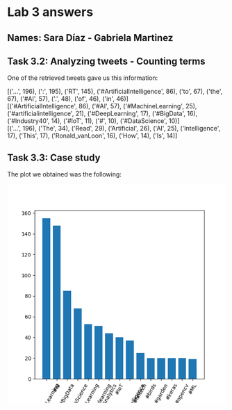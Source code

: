 # Lab 3 answers

## Names: Sara Díaz - Gabriela Martinez

## Task 3.2: Analyzing tweets - Counting terms

One of the retrieved tweets gave us this information:

[('…', 196), (':', 195), ('RT', 145), ('#ArtificialIntelligence', 86), ('to', 67), ('the', 67), ('#AI', 57), ('.', 48), ('of', 46), ('in', 46)]<br/>
[('#ArtificialIntelligence', 86), ('#AI', 57), ('#MachineLearning', 25), ('#artificialintelligence', 21), ('#DeepLearning', 17), ('#BigData', 16), ('#Industry40', 14), ('#IoT', 11), ('#', 10), ('#DataScience', 10)]<br/>
[('…', 196), ('The', 34), ('Read', 29), ('Artificial', 26), ('AI', 25), ('Intelligence', 17), ('This', 17), ('Ronald_vanLoon', 16), ('How', 14), ('Is', 14)]<br/>

## Task 3.3: Case study

The plot we obtained was the following:

![Alt text](https://github.com/mgmartinezl/CLOUD-COMPUTING-CLASS-2019/blob/master/Labs-solutions/Lab3/CaseStudy.png)

